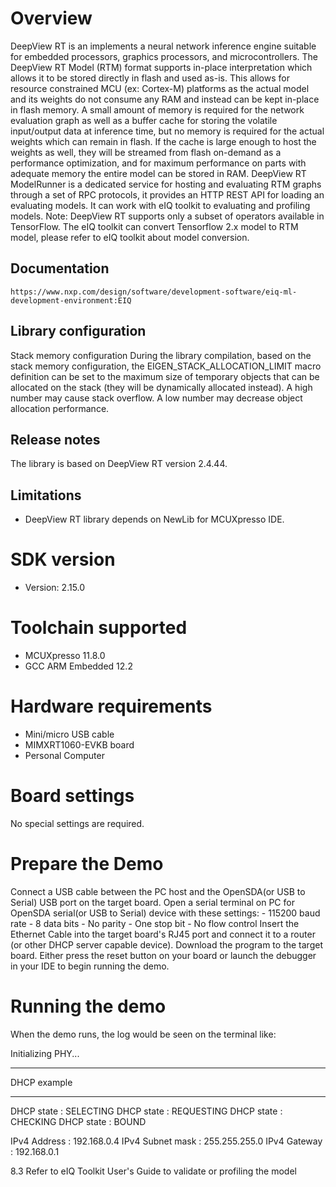 Overview
========
DeepView RT is an implements a neural network inference engine suitable for embedded processors,
graphics processors, and microcontrollers. The DeepView RT Model (RTM) format supports in-place
interpretation which allows it to be stored directly in flash and used as-is. This allows for 
resource constrained MCU (ex: Cortex-M) platforms as the actual model and its weights do not 
consume any RAM and instead can be kept in-place in flash memory. A small amount of memory is
required for the network evaluation graph as well as a buffer cache for storing the volatile 
input/output data at inference time, but no memory is required for the actual weights which can
remain in flash. If the cache is large enough to host the weights as well, they will be streamed
from flash on-demand as a performance optimization, and for maximum performance on parts with 
adequate memory the entire model can be stored in RAM.
DeepView RT ModelRunner is a dedicated service for hosting and evaluating RTM graphs through a
set of RPC protocols, it provides an HTTP REST API for loading an evaluating models. It can work
with eIQ toolkit to evaluating and profiling models. 
Note: DeepView RT supports only a subset of operators available in
      TensorFlow. The eIQ toolkit can convert Tensorflow 2.x model to RTM model, please refer to
      eIQ toolkit about model conversion. 


Documentation
----------------
    https://www.nxp.com/design/software/development-software/eiq-ml-development-environment:EIQ

Library configuration
------------------------
 Stack memory configuration
 During the library compilation, based on the stack memory configuration,
 the EIGEN_STACK_ALLOCATION_LIMIT macro definition can be set to the maximum
 size of temporary objects that can be allocated on the stack
 (they will be dynamically allocated instead). A high number may cause stack
 overflow. A low number may decrease object allocation performance.

Release notes
----------------
The library is based on DeepView RT version 2.4.44.

Limitations
--------------
* DeepView RT library depends on NewLib for MCUXpresso IDE.


SDK version
===========
- Version: 2.15.0

Toolchain supported
===================
- MCUXpresso  11.8.0
- GCC ARM Embedded  12.2

Hardware requirements
=====================
- Mini/micro USB cable
- MIMXRT1060-EVKB board
- Personal Computer

Board settings
==============
No special settings are required.

Prepare the Demo
================
 Connect a USB cable between the PC host and the OpenSDA(or USB to Serial) USB port on the target board.
 Open a serial terminal on PC for OpenSDA serial(or USB to Serial) device with these settings:
    - 115200 baud rate
    - 8 data bits
    - No parity
    - One stop bit
    - No flow control
 Insert the Ethernet Cable into the target board's RJ45 port and connect it to a router (or other DHCP server capable device).
 Download the program to the target board.
 Either press the reset button on your board or launch the debugger in your IDE to begin running the demo.

Running the demo
================
When the demo runs, the log would be seen on the terminal like:

Initializing PHY...

************************************************
 DHCP example
************************************************
 DHCP state       : SELECTING
 DHCP state       : REQUESTING
 DHCP state       : CHECKING
 DHCP state       : BOUND

 IPv4 Address     : 192.168.0.4
 IPv4 Subnet mask : 255.255.255.0
 IPv4 Gateway     : 192.168.0.1

8.3 Refer to eIQ Toolkit User's Guide to validate or profiling the model
